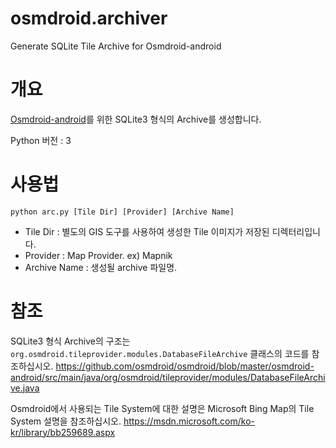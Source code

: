 # osmdroid.archiver
Generate SQLite Tile Archive for Osmdroid-android

# 개요
[Osmdroid-android](https://github.com/osmdroid/osmdroid)를 위한 SQLite3 형식의 Archive를 생성합니다.

Python 버전 : 3

# 사용법
    python arc.py [Tile Dir] [Provider] [Archive Name]

* Tile Dir : 별도의 GIS 도구를 사용하여 생성한 Tile 이미지가 저장된 디렉터리입니다.
* Provider : Map Provider. ex) Mapnik
* Archive Name : 생성될 archive 파일명.

# 참조
SQLite3 형식 Archive의 구조는 `org.osmdroid.tileprovider.modules.DatabaseFileArchive` 클래스의 코드를 참조하십시오.
https://github.com/osmdroid/osmdroid/blob/master/osmdroid-android/src/main/java/org/osmdroid/tileprovider/modules/DatabaseFileArchive.java

Osmdroid에서 사용되는 Tile System에 대한 설명은 Microsoft Bing Map의 Tile System 설명을 참조하십시오.
https://msdn.microsoft.com/ko-kr/library/bb259689.aspx